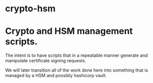 # crypto-hsm

Crypto and HSM management scripts.
==

The intent is to have scripts that in a repeatable manner generate and
manipulate certificate signing requests.

We will later transition all of the work done here into something that is
managed by a HSM and possibly hashicorp vault.






